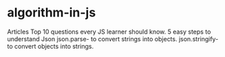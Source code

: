 # algorithm-in-js
Articles
Top 10 questions every JS learner should know.
5 easy steps to understand Json
json.parse- to convert strings into objects.
json.stringify- to convert objects into strings.
